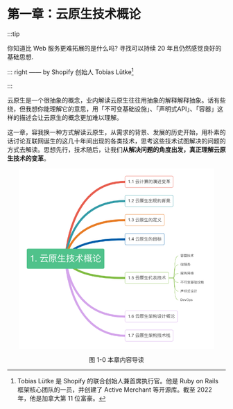 # 第一章：云原生技术概论
:::tip <a/>

你知道比 Web 服务更难拓展的是什么吗? 寻找可以持续 20 年且仍然感觉良好的基础思想.

::: right
—— by Shopify 创始人 Tobias Lütke[^1]

:::

云原生是一个很抽象的概念，业内解读云原生往往用抽象的解释解释抽象。话有些绕，但我想你能理解它的意思，用「不可变基础设施」、「声明式API」、「容器」这样的描述会让云原生的概念更加难以理解。

这一章，容我换一种方式解读云原生，从需求的背景、发展的历史开始，用朴素的话讨论互联网诞生的这几十年间出现的各类技术，思考这些技术试图解决的问题的方式去解读。思想先行，技术随后，让我们**从解决问题的角度出发，真正理解云原生技术的变革**。


<div  align="center">
	<img src="../assets/cloud-summary.png" width = "450"  align=center />
	<p>图 1-0 本章内容导读</p>
</div>

[^1]: Tobias Lütke 是 Shopify 的联合创始人兼首席执行官。他是 Ruby on Rails 框架核心团队的一员，并创建了 Active Merchant 等开源库。截至 2022 年，他是加拿大第 11 位富豪。
